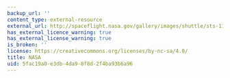 ```yaml
---
backup_url: ''
content_type: external-resource
external_url: http://spaceflight.nasa.gov/gallery/images/shuttle/sts-114/hires/s114e6642.jpg
has_external_licence_warning: true
has_external_license_warning: true
is_broken: ''
license: https://creativecommons.org/licenses/by-nc-sa/4.0/
title: NASA
uid: 5fac19a0-e3db-4da9-8f8d-2f4ba93b6a96
---
```

